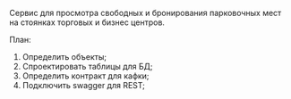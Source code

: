 Сервис для просмотра свободных и бронирования парковочных мест на стоянках торговых и бизнес центров.

План:
1) Определить объекты;
2) Спроектировать таблицы для БД;
3) Определить контракт для кафки;
4) Подключить swagger для REST;